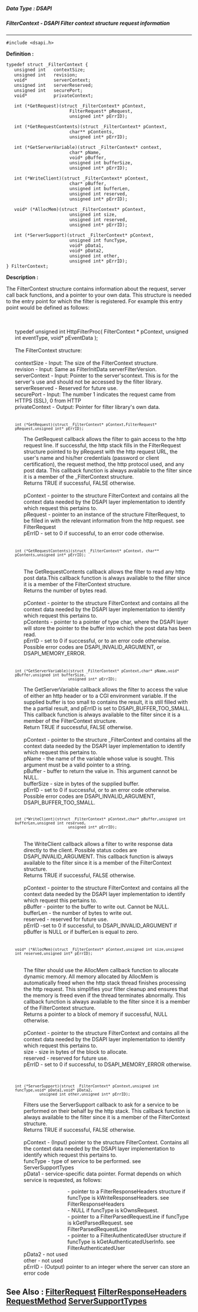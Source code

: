 ##### Data Type : DSAPI
##### FilterContext - DSAPI Filter context structure request information
---
```
#include <dsapi.h>
```

**Definition :**
```
typedef struct _FilterContext {
   unsigned int   contextSize;
   unsigned int   revision;
   void*          serverContext;
   unsigned int   serverReserved;
   unsigned int   securePort;
   void*          privateContext;

   int (*GetRequest)(struct _FilterContext* pContext, 
                        FilterRequest* pRequest, 
                        unsigned int* pErrID);

   int (*GetRequestContents)(struct _FilterContext* pContext,
                        char** pContents, 
                        unsigned int* pErrID);

   int (*GetServerVariable)(struct _FilterContext* context, 
                        char* pName, 
                        void* pBuffer,
                        unsigned int bufferSize,
                        unsigned int* pErrID);

   int (*WriteClient)(struct _FilterContext* pContext, 
                        char* pBuffer,
                        unsigned int bufferLen,
                        unsigned int reserved,
                        unsigned int* pErrID);

   void* (*AllocMem)(struct _FilterContext* pContext, 
                        unsigned int size,
                        unsigned int reserved,
                        unsigned int* pErrID);

   int (*ServerSupport)(struct _FilterContext* pContext, 
                        unsigned int funcType,
                        void* pData1,
                        void* pData2,
                        unsigned int other,
                        unsigned int* pErrID);
} FilterContext;
```

**Description :**

The FilterContext structure contains information about the request, server call back functions, and a pointer to your own data.  This structure is needed to the entry point for which the filter is registered.  For example this entry point would be defined as follows:
<ul><br>
	<br>
	typedef unsigned int HttpFilterProc( FilterContext * pContext, unsigned int eventType, void* pEventData );<br>
<br>
The FilterContext structure:<br>
<br>
contextSize		- Input:		The size of the FilterContext structure.<br>
revision		- Input:		Same as FilterInitData serverFilterVersion.<br>
serverContext	- Input:		Pointer to the server'scontext.  This is for the server's use and should not be accessed by the filter library.<br>
serverReserved	- 		Reserved for future use.<br>
securePort		- Input:		The number 1 indicates the request came from HTTPS (SSL), 0 from HTTP<br>
privateContext	- Output:	Pointer for filter library's own data.<br>
<br>
<br>
<tt><font size="2">int (*GetRequest)(struct _FilterContext* pContext,FilterRequest* pRequest,unsigned int* pErrID);</font></tt><br>

<ul>The GetRequest callback allows the filter to gain access to the http request line. If successful, the http stack fills in the FilterRequest structure pointed to by pRequest with the http request URL, the user's name and his/her credentials (password or client certification), the request method, the http protocol used, and any post data. This callback function is always available to the filter since it is a member of the _FilterContext structure.<br>
Returns TRUE if successful, FALSE otherwise.<br>
<br>
pContext	- pointer to the structure FilterContext and contains all the context data needed by the DSAPI layer implementation to identify which request this pertains to.<br>
pRequest	- pointer to an instance of the structure FilterRequest, to be filled in with the relevant information from the http request. see FilterRequest<br>
pErrID	- set to 0 if successful, to an error code otherwise.<br>
<br>
<br>
</ul>
<tt><font size="2">int (*GetRequestContents)(struct _FilterContext* pContext, char** pContents,unsigned int* pErrID);</font></tt>
<ul><br>
The GetRequestContents callback allows the filter to read any http post data.This callback function is always available to the filter since it is a member of the FilterContext structure.<br>
Returns the number of bytes read.<br>
<br>
pContext	- pointer to the structure FilterContext and contains all the context data needed by the DSAPI layer implementation to identify which request this pertains to.<br>
pContents	- pointer to a pointer of type char, where the DSAPI layer will store the pointer to the buffer into wchich the post data has been read.<br>
pErrID	- set to 0 if successful, or to an error code otherwise. Possible error codes are DSAPI_INVALID_ARGUMENT, or DSAPI_MEMORY_ERROR.<br>
<br>
<br>
</ul>
<tt><font size="2">int (*GetServerVariable)(struct _FilterContext* pContext,char* pName,void* pBuffer,unsigned int bufferSize,</font></tt><br>
<tt><font size="2">&nbsp; &nbsp; &nbsp; &nbsp; &nbsp; &nbsp; &nbsp; &nbsp; &nbsp; &nbsp; &nbsp; &nbsp; unsigned int* pErrID);</font></tt>	<br>
	
<ul>The GetServerVariable callback allows the filter to access the value of either an http header or to a CGI environment variable. If the supplied buffer is too small to contains the result, it is still filled with the a partial result, and pErrID is set to DSAPI_BUFFER_TOO_SMALL. This callback function is always available to the filter since it is a member of the FilterContext structure.<br>
Return TRUE if successful, FALSE otherwise.<br>
<br>
pContext	- pointer to the structure _FilterContext and contains all the context data needed by the DSAPI layer implementation to identify which request this pertains to.<br>
pName	- the name of the variable whose value is sought. This argument must be a valid pointer to a string.<br>
pBuffer	- buffer to return the value in. This argument cannot be NULL.<br>
bufferSize	- size in bytes of the supplied buffer.<br>
pErrID	- set to 0 if successful, or to an error code otherwise. Possible error codes are DSAPI_INVALID_ARGUMENT, DSAPI_BUFFER_TOO_SMALL.<br>
<br>

<ul></ul>
</ul>
<tt><font size="2">int (*WriteClient)(struct _FilterContext* pContext,char* pBuffer,unsigned int bufferLen,unsigned int reserved,</font></tt><br>
<tt><font size="2">&nbsp; &nbsp; &nbsp; &nbsp; &nbsp; &nbsp; &nbsp; &nbsp; &nbsp; &nbsp; &nbsp; &nbsp; unsigned int* pErrID);</font></tt>
<ul><br>
The WriteClient callback allows a filter to write response data directly to the client. Possible status codes are DSAPI_INVALID_ARGUMENT. This callback function is always available to the filter since it is a member of the FilterContext structure.<br>
Returns TRUE if successful, FALSE otherwise.<br>
<br>
pContext	- pointer to the structure FilterContext and contains all the context data needed by the DSAPI layer implementation to identify which request this pertains to.<br>
pBuffer	- pointer to the buffer to write out. Cannot be NULL.<br>
bufferLen	- the number of bytes to write out.<br>
reserved	- reserved for future use.<br>
pErrID	-set to 0 if successful, to DSAPI_INVALID_ARGUMENT if pBuffer is NULL or if bufferLen is equal to zero.<br>
<br>
<br>
</ul>
<tt><font size="2">void* (*AllocMem)(struct _FilterContext* pContext,unsigned int size,unsigned int reserved,unsigned int* pErrID);</font></tt>
<ul><br>
The filter should use the AllocMem callback function to allocate dynamic memory. All memory allocated by AllocMem is automatically freed when the http stack thread finishes processing the http request. This simplifies your filter cleanup and ensures that the memory is freed even if the thread terminates abnormally. This callback function is always available to the filter since it is a member of the FilterContext structure.<br>
Returns a pointer to a block of memory if successful, NULL otherwise.<br>
<br>
pContext	- pointer to the structure FilterContext and contains all the context data needed by the DSAPI layer implementation to identify which request this pertains to.<br>
size	- size in bytes of the block to allocate.<br>
reserved	- reserved for future use.<br>
pErrID	- set to 0 if successful, to DSAPI_MEMORY_ERROR otherwise.<br>
</ul>
</ul>
<br>

<ul><tt><font size="2">int (*ServerSupport)(struct _FilterContext* pContext,unsigned int funcType,void* pData1,void* pData2,</font></tt><br>
<tt><font size="2">		 &nbsp; &nbsp; &nbsp; &nbsp; &nbsp; &nbsp;unsigned int other,unsigned int* pErrID);</font></tt><br>

<ul>Filters use the ServerSupport callback to ask for a service to be performed on their behalf by the http stack. This callback function is always available to the filter since it is a member of the FilterContext structure.<br>
Returns TRUE if successful, FALSE otherwise.<br>
<br>
pContext	- (Input) pointer to the structure FilterContext.  Contains all the context data needed by the DSAPI layer implementation to identify which request this pertains to.<br>
funcType 	- type of service to be performed. see ServerSupportTypes<br>
pData1	- service-specific data pointer.  Format depends on which service is requested, as follows:
<ul>
<ul>
<ul>
<ul>
<ul>- pointer to a FilterResponseHeaders structure if funcType is kWriteResponseHeaders.  see FilterResponseHeaders<br>
- NULL if funcType is kOwnsRequest.<br>
- pointer to a FilterParsedRequestLine if funcType is kGetParsedRequest.  see FilterParsedRequestLine <br>
- pointer to a FilterAuthenticatedUser structure if funcType is kGetAuthenticatedUserInfo.  see FilterAuthenticatedUser </ul>
</ul>
</ul>
</ul>
</ul>
pData2	- not used <br>
other	- not used <br>
pErrID	- (Output) pointer to an integer where the server can store an error code</ul>
</ul>



**See Also :**
[FilterRequest](/domino-c-api-docs/reference/Data/FilterRequest)
[FilterResponseHeaders](/domino-c-api-docs/reference/Data/FilterResponseHeaders)
[RequestMethod](/domino-c-api-docs/reference/Data/RequestMethod)
[ServerSupportTypes](/domino-c-api-docs/reference/Data/ServerSupportTypes)
---
